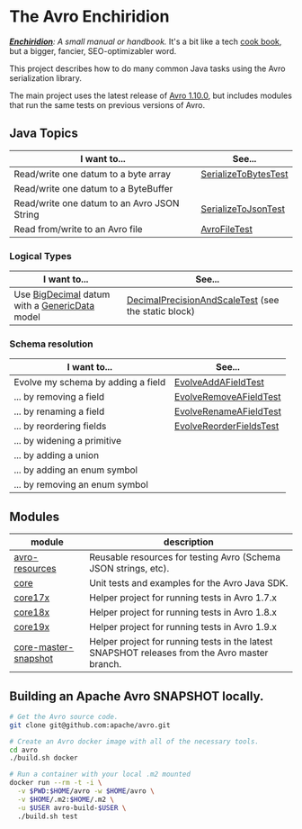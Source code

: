 The Avro Enchiridion
====================

_[**Enchiridion**](https://en.wikipedia.org/wiki/Enchiridion): A small manual or handbook._  It's a bit like a tech [cook book](https://www.oreilly.com/search/?query=cookbook), but a bigger, fancier, SEO-optimizabler word.

<!-- 2020/05/25: 920 O'Reilly results
     2020/06/05: 4758 O'Reilly results (but changed the search URL) -->

This project describes how to do many common Java tasks using the Avro serialization library.

The main project uses the latest release of [Avro 1.10.0](https://mvnrepository.com/artifact/org.apache.avro/avro/1.10.0), but includes modules that run the same tests on previous versions of Avro.

Java Topics
-----------

| I want to...  | See... |
| ------------- | ------------- |
| Read/write one datum to a byte array | [SerializeToBytesTest][SerializeToBytesTest]
| Read/write one datum to a ByteBuffer | 
| Read/write one datum to an Avro JSON String | [SerializeToJsonTest][SerializeToJsonTest]  
| Read from/write to an Avro file | [AvroFileTest][AvroFileTest]

[SerializeToBytesTest]: core/src/test/java/com/skraba/avro/enchiridion/core/SerializeToBytesTest.java
[SerializeToJsonTest]: core/src/test/java/com/skraba/avro/enchiridion/core/SerializeToJsonTest.java
[AvroFileTest]: core/src/test/java/com/skraba/avro/enchiridion/core/file/AvroFileTest.java

### Logical Types

| I want to...  | See... |
| ------------- | ------------- |
| Use [BigDecimal][BigDecimal] datum with a [GenericData][GenericData] model | [DecimalPrecisionAndScaleTest] (see the static block)

[BigDecimal]: https://docs.oracle.com/en/java/javase/11/docs/api/java.base/java/math/BigDecimal.html
[GenericData]: https://avro.apache.org/docs/current/api/java/org/apache/avro/generic/GenericData.html
[DecimalPrecisionAndScaleTest]: core/src/test/java/com/skraba/avro/enchiridion/core/logical/DecimalPrecisionAndScaleTest

### Schema resolution

| I want to...  | See... |
| ------------- | ------------- |
| Evolve my schema by adding a field | [EvolveAddAFieldTest]
| ... by removing a field | [EvolveRemoveAFieldTest]
| ... by renaming a field | [EvolveRenameAFieldTest]
| ... by reordering fields | [EvolveReorderFieldsTest]
| ... by widening a primitive | 
| ... by adding a union | 
| ... by adding an enum symbol | 
| ... by removing an enum symbol | 

[EvolveAddAFieldTest]: core/src/test/java/com/skraba/avro/enchiridion/core/evolution/EvolveAddAFieldTest.java
[EvolveRemoveAFieldTest]: core/src/test/java/com/skraba/avro/enchiridion/core/evolution/EvolveRemoveAFieldTest.java
[EvolveRenameAFieldTest]: core/src/test/java/com/skraba/avro/enchiridion/core/evolution/EvolveRenameAFieldTest.java
[EvolveReorderFieldsTest]: core/src/test/java/com/skraba/avro/enchiridion/core/evolution/EvolveReorderFieldsTest.java

Modules
-------

| module  | description
| ------------- | -------------
| [avro-resources](avro-resources/readme.md)  | Reusable resources for testing Avro (Schema JSON strings, etc).
| [core](core/readme.md)  | Unit tests and examples for the Avro Java SDK.
| [core17x](core17x/readme.md)  | Helper project for running tests in Avro 1.7.x 
| [core18x](core18x/readme.md)  | Helper project for running tests in Avro 1.8.x
| [core19x](core19x/readme.md)  | Helper project for running tests in Avro 1.9.x
| [core-master-snapshot](core-master-snapshot/readme.md)  | Helper project for running tests in the latest SNAPSHOT releases from the Avro master branch.


Building an Apache Avro SNAPSHOT locally.
-------------------------------------

```bash
# Get the Avro source code.
git clone git@github.com:apache/avro.git

# Create an Avro docker image with all of the necessary tools. 
cd avro
./build.sh docker

# Run a container with your local .m2 mounted
docker run --rm -t -i \
  -v $PWD:$HOME/avro -w $HOME/avro \
  -v $HOME/.m2:$HOME/.m2 \
  -u $USER avro-build-$USER \
  ./build.sh test
```


